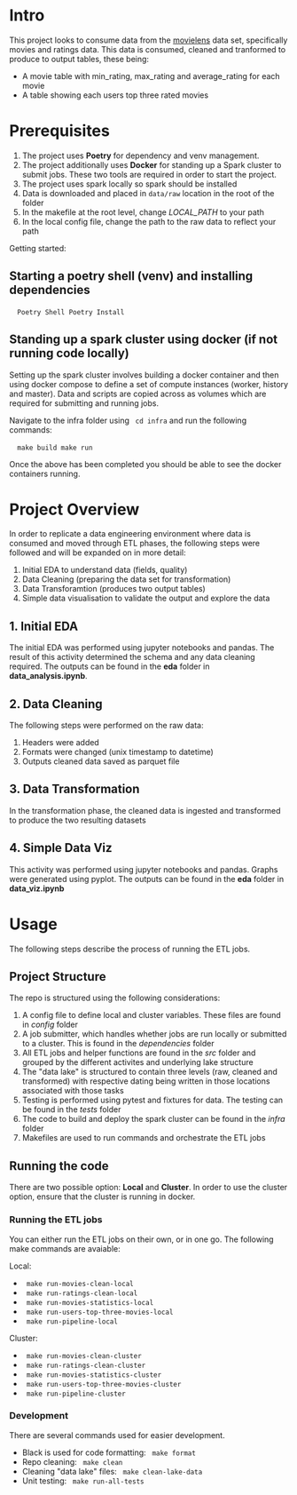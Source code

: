 # Intro

This project looks to consume data from the [movielens](http://files.grouplens.org/datasets/movielens/ml-1m.zip) data set, specifically movies and ratings data. This data is consumed, cleaned and tranformed to produce to output tables, these being:

- A movie table with min_rating, max_rating and average_rating for each movie
- A table showing each users top three rated movies

# Prerequisites 

1. The project uses **Poetry** for dependency and venv management.
2. The project additionally uses **Docker** for standing up a Spark cluster to submit jobs. These two tools are required in order to start the project.
3. The project uses spark locally so spark should be installed
4. Data is downloaded and placed in `data/raw` location in the root of the folder
5. In the makefile at the root level, change *LOCAL_PATH* to your path
6. In the local config file, change the path to the raw data to reflect your path

Getting started: 

## Starting a poetry shell (venv) and installing dependencies

​``` 
Poetry Shell
Poetry Install
​```
## Standing up a spark cluster using docker (if not running code locally)

Setting up the spark cluster involves building a docker container and then using docker compose to define a set of compute instances (worker, history and master). Data and scripts are copied across as volumes which are required for submitting and running jobs.

Navigate to the infra folder using ` cd infra` and run the following commands:

​``` 
make build
make run
​```

Once the above has been completed you should be able to see the docker containers running.

# Project Overview

In order to replicate a data engineering environment where data is consumed and moved through ETL phases, the following steps were followed and will be expanded on in more detail:

1. Initial EDA to understand data (fields, quality)
2. Data Cleaning (preparing the data set for transformation)
3. Data Transforamtion (produces two output tables)
4. Simple data visualisation to validate the output and explore the data

## 1. Initial EDA

The initial EDA was performed using jupyter notebooks and pandas. The result of this activity determined the schema and any data cleaning required. The outputs can be found in the **eda** folder in **data_analysis.ipynb**. 

## 2. Data Cleaning

The following steps were performed on the raw data:

1. Headers were added
2. Formats were changed (unix timestamp to datetime)
3. Outputs cleaned data saved as parquet file

## 3. Data Transformation

In the transformation phase, the cleaned data is ingested and transformed to produce the two resulting datasets

## 4. Simple Data Viz

This activity was performed using jupyter notebooks and pandas. Graphs were generated using pyplot. The outputs can be found in the **eda** folder in **data_viz.ipynb**

# Usage

The following steps describe the process of running the ETL jobs. 

## Project Structure

The repo is structured using the following considerations:

1. A config file to define local and cluster variables. These files are found in *config* folder
2. A job submitter, which handles whether jobs are run locally or submitted to a cluster. This is found in the *dependencies* folder
3. All ETL jobs and helper functions are found in the *src* folder and grouped by the different activites and underlying lake structure
4. The "data lake" is structured to contain three levels (raw, cleaned and transformed) with respective dating being written in those locations associated with those tasks
5. Testing is performed using pytest and fixtures for data. The testing can be found in the *tests* folder
6. The code to build and deploy the spark cluster can be found in the *infra* folder
7. Makefiles are used to run commands and orchestrate the ETL jobs

## Running the code

There are two possible option: **Local** and **Cluster**. In order to use the cluster option, ensure that the cluster is running in docker.

### Running the ETL jobs

You can either run the ETL jobs on their own, or in one go. The following make commands are avaiable:

Local:

- ` make run-movies-clean-local`
- ` make run-ratings-clean-local`
- ` make run-movies-statistics-local`
- ` make run-users-top-three-movies-local`
- ` make run-pipeline-local`

Cluster:

- ` make run-movies-clean-cluster`
- ` make run-ratings-clean-cluster`
- ` make run-movies-statistics-cluster`
- ` make run-users-top-three-movies-cluster`
- ` make run-pipeline-cluster`

### Development

There are several commands used for easier development.

 - Black is used for code formatting: ` make format`
 - Repo cleaning: ` make clean`
 - Cleaning "data lake" files: ` make clean-lake-data`
 - Unit testing: ` make run-all-tests`





